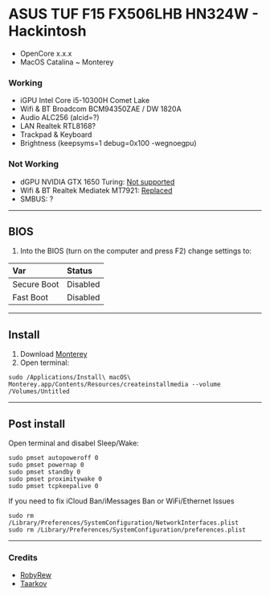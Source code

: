# ASUS TUF F15 FX506LHB HN324W - Hackintosh

- OpenCore x.x.x
- MacOS Catalina ~ Monterey

### Working
- iGPU Intel Core i5-10300H Comet Lake
- Wifi & BT Broadcom BCM94350ZAE / DW 1820A
- Audio ALC256 (alcid=?)
- LAN Realtek RTL8168?
- Trackpad & Keyboard
- Brightness (keepsyms=1 debug=0x100 -wegnoegpu)

### Not Working
- dGPU NVIDIA GTX 1650 Turing: [Not supported](https://dortania.github.io/GPU-Buyers-Guide/modern-gpus/nvidia-gpu.html#native-nvidia-gpus)
- Wifi & BT Realtek Mediatek MT7921: [Replaced](https://dortania.github.io/Wireless-Buyers-Guide/unsupported.html#supported-chipsets)
- SMBUS: ?

---

## BIOS
1. Into the BIOS (turn on the computer and press F2) change settings to:
   
| Var   | Status |
|:---|:---|
| Secure Boot | Disabled|
| Fast Boot | Disabled |

---

## Install
1. Download [Monterey](https://apps.apple.com/us/app/macos-monterey/id1576738294?mt=12)
2. Open terminal:
```
sudo /Applications/Install\ macOS\ Monterey.app/Contents/Resources/createinstallmedia --volume /Volumes/Untitled
```
---

## Post install
Open terminal and disabel Sleep/Wake:
```
sudo pmset autopoweroff 0
sudo pmset powernap 0
sudo pmset standby 0
sudo pmset proximitywake 0
sudo pmset tcpkeepalive 0
```
If you need to fix iCloud Ban/iMessages Ban or WiFi/Ethernet Issues
```
sudo rm /Library/Preferences/SystemConfiguration/NetworkInterfaces.plist
sudo rm /Library/Preferences/SystemConfiguration/preferences.plist
```

---

### Credits

- [RobyRew](https://github.com/RobyRew/ASUS-FX506LHB-Hackintosh_OpenCore#post-installation)
- [Taarkov](https://github.com/taarkov/ASUS-TUF-Gaming-F15-FX-506LH-Hackintosh)
